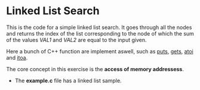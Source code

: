 # Linked List Search #

This is the code for a simple linked list search. It goes through all the nodes and returns the index of the list corresponding to the node of which the sum of the values *VAL1* and *VAL2* are equal to the input given.

Here a bunch of C++ function are implement aswell, such as [puts](https://www.cplusplus.com/reference/cstdio/puts/), [gets](https://www.cplusplus.com/reference/cstdio/gets/), [atoi](https://www.cplusplus.com/reference/cstdlib/atoi/?kw=atoi) and [itoa](https://www.cplusplus.com/reference/cstdlib/itoa/). 

The core concept in this exercise is the **access of memory addressess**.

- The **example.c** file has a linked list sample.

